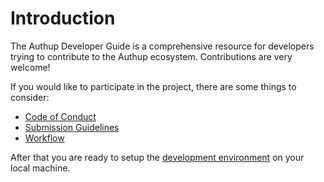 # Introduction

The Authup Developer Guide is a comprehensive resource for developers 
trying to contribute to the Authup ecosystem.
Contributions are very welcome!

If you would like to participate in the project, 
there are some things to consider:
- [Code of Conduct](code-of-conduct.md)
- [Submission Guidelines](submission-guidelines.md)
- [Workflow](workflow.md)

After that you are ready to setup the [development environment](quick-start)
on your local machine.


